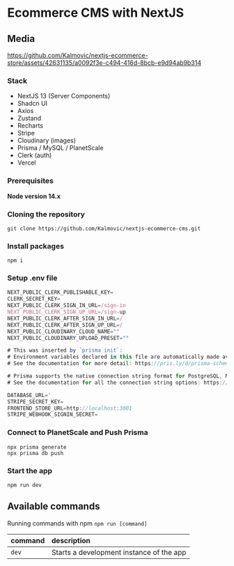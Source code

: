 # Ecommerce CMS with NextJS

## Media


https://github.com/Kalmovic/nextjs-ecommerce-store/assets/42631135/a0092f3e-c494-416d-8bcb-e9d94ab9b314

### Stack
- NextJS 13 (Server Components)
- Shadcn UI
- Axios
- Zustand
- Recharts
- Stripe
- Cloudinary (images)
- Prisma / MySQL / PlanetScale
- Clerk (auth)
- Vercel

### Prerequisites

**Node version 14.x**

### Cloning the repository

```shell
git clone https://github.com/Kalmovic/nextjs-ecommerce-cms.git
```

### Install packages

```shell
npm i
```

### Setup .env file


```js
NEXT_PUBLIC_CLERK_PUBLISHABLE_KEY=
CLERK_SECRET_KEY=
NEXT_PUBLIC_CLERK_SIGN_IN_URL=/sign-in
NEXT_PUBLIC_CLERK_SIGN_UP_URL=/sign-up
NEXT_PUBLIC_CLERK_AFTER_SIGN_IN_URL=/
NEXT_PUBLIC_CLERK_AFTER_SIGN_UP_URL=/
NEXT_PUBLIC_CLOUDINARY_CLOUD_NAME=""
NEXT_PUBLIC_CLOUDINARY_UPLOAD_PRESET=""

# This was inserted by `prisma init`:
# Environment variables declared in this file are automatically made available to Prisma.
# See the documentation for more detail: https://pris.ly/d/prisma-schema#accessing-environment-variables-from-the-schema

# Prisma supports the native connection string format for PostgreSQL, MySQL, SQLite, SQL Server, MongoDB and CockroachDB.
# See the documentation for all the connection string options: https://pris.ly/d/connection-strings

DATABASE_URL='
STRIPE_SECRET_KEY=
FRONTEND_STORE_URL=http://localhost:3001
STRIPE_WEBHOOK_SIGNIN_SECRET=
```

### Connect to PlanetScale and Push Prisma
```shell
npx prisma generate
npx prisma db push
```


### Start the app

```shell
npm run dev
```

## Available commands

Running commands with npm `npm run [command]`

| command         | description                              |
| :-------------- | :--------------------------------------- |
| `dev`           | Starts a development instance of the app |
